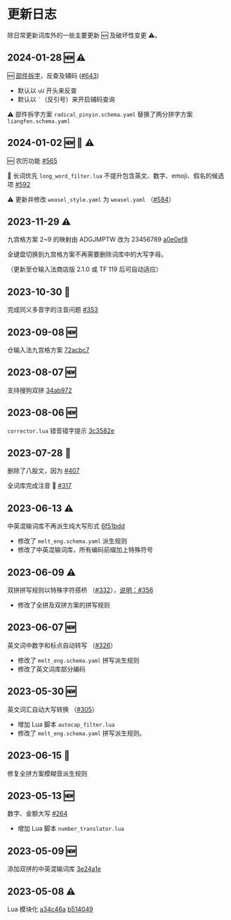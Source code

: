 # 更新日志

除日常更新词库外的一些主要更新 🆕 及破坏性变更 ⚠️。



## 2024-01-28 🆕 ⚠️

🆕 [部件拆字](https://github.com/mirtlecn/rime-radical-pinyin)，反查及辅码 ([#643](https://github.com/iDvel/rime-ice/pull/643))

- 默认以 `uU` 开头来反查
- 默认以 `` ` ``（反引号）来开启辅码查询

⚠️ 部件拆字方案 `radical_pinyin.schema.yaml` 替换了两分拼字方案 `liangfen.schema.yaml`

## 2024-01-02 🆕 🐛 ⚠️

🆕 农历功能 [#565](https://github.com/iDvel/rime-ice/issues/565)

🐛 长词优先 `long_word_filter.lua` 不提升包含英文、数字、emoji、假名的候选项 [#592](https://github.com/iDvel/rime-ice/issues/592)

⚠️ 更新并修改 `weasel_style.yaml` 为 `weasel.yaml` （[#584](https://github.com/iDvel/rime-ice/pull/584)）

## 2023-11-29 ⚠️

九宫格方案 2~9 的映射由 ADGJMPTW 改为 23456789 [a0e0ef8](https://github.com/iDvel/rime-ice/commit/a0e0ef807e4ebc50771563717375f554c9473315)

全键盘切换到九宫格方案不再需要删除词库中的大写字母。

（更新至仓输入法商店版 2.1.0 或 TF 119 后可自动适应）

## 2023-10-30 📖

完成同义多音字的注音问题 [#353](https://github.com/iDvel/rime-ice/issues/353)

## 2023-09-08 🆕

仓输入法九宫格方案 [72acbc7](https://github.com/iDvel/rime-ice/commit/72acbc7a2e53cbac7d6f3ab4a82bc457a7ed8f27)

## 2023-08-07 🆕

支持搜狗双拼 [34ab972](https://github.com/iDvel/rime-ice/commit/34ab9725ea9cdf918cbf9f6a4c27d61db7736b07)

## 2023-08-06 🆕

`corrector.lua` 错音错字提示 [3c3582e](https://github.com/iDvel/rime-ice/commit/3ce582e1951acb6dc381332d8e61381767d35a36)

## 2023-07-28 📖

删除了八股文，因为 [#407](https://github.com/iDvel/rime-ice/issues/407)

全词库完成注音 🎉 [#317](https://github.com/iDvel/rime-ice/issues/317)

## 2023-06-13 ⚠️

中英混输词库不再派生纯大写形式 [6f51bdd](https://github.com/iDvel/rime-ice/commit/6f51bddd1467494c759181a237341f89a1ed3dd1)

- 修改了 `melt_eng.schema.yaml` 派生规则
- 修改了中英混输词库，所有编码前缀加上特殊符号

## 2023-06-09 ⚠️

双拼拼写规则以特殊字符搭桥 （[#332](https://github.com/iDvel/rime-ice/pull/332)），[说明：#356](https://github.com/iDvel/rime-ice/issues/356)

- 修改了全拼及双拼方案的拼写规则

## 2023-06-07 🆕

英文词中数字和标点自动转写 （[#326](https://github.com/iDvel/rime-ice/issues/326)）

- 修改了 `melt_eng.schema.yaml` 拼写派生规则
- 修改了英文词库部分编码

## 2023-05-30 🆕

英文词汇自动大写转换 （[#305](https://github.com/iDvel/rime-ice/pull/305)）

- 增加 Lua 脚本 `autocap_filter.lua`
- 修改了 `melt_eng.schema.yaml` 拼写派生规则。

## 2023-06-15 🐛

修复全拼方案模糊音派生规则

## 2023-05-13 🆕

数字、金额大写 [#264](https://github.com/iDvel/rime-ice/issues/264)

- 增加 Lua 脚本 `number_translator.lua` 

## 2023-05-09 🆕

添加双拼的中英混输词库 [3e24a1e](https://github.com/iDvel/rime-ice/commit/3e24a1ee202054f776f188ba82e86fa30f16ab55)

## 2023-05-08 ⚠️

Lua 模块化 [a34c46a](https://github.com/iDvel/rime-ice/commit/a34c46ad34673d535dc1df4ef208ad4c7e3baf80) [b514049](https://github.com/iDvel/rime-ice/commit/b514049e33c7e0c8fccacec49faa3830bd7bdf26)

